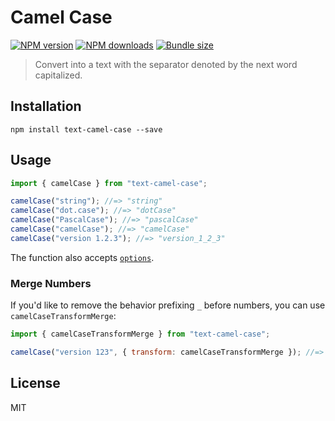 # Camel Case

[![NPM version][npm-image]][npm-url]
[![NPM downloads][downloads-image]][downloads-url]
[![Bundle size][bundlephobia-image]][bundlephobia-url]

> Convert into a text with the separator denoted by the next word capitalized.

## Installation

```
npm install text-camel-case --save
```

## Usage

```js
import { camelCase } from "text-camel-case";

camelCase("string"); //=> "string"
camelCase("dot.case"); //=> "dotCase"
camelCase("PascalCase"); //=> "pascalCase"
camelCase("camelCase"); //=> "camelCase"
camelCase("version 1.2.3"); //=> "version_1_2_3"
```

The function also accepts [`options`](https://github.com/idimetrix/text-case#options).

### Merge Numbers

If you'd like to remove the behavior prefixing `_` before numbers, you can use `camelCaseTransformMerge`:

```js
import { camelCaseTransformMerge } from "text-camel-case";

camelCase("version 123", { transform: camelCaseTransformMerge }); //=> "version123"
```

## License

MIT

[npm-image]: https://img.shields.io/npm/v/text-camel-case.svg?style=flat
[npm-url]: https://npmjs.org/package/text-camel-case
[downloads-image]: https://img.shields.io/npm/dm/text-camel-case.svg?style=flat
[downloads-url]: https://npmjs.org/package/text-camel-case
[bundlephobia-image]: https://img.shields.io/bundlephobia/minzip/text-camel-case.svg
[bundlephobia-url]: https://bundlephobia.com/result?p=text-camel-case

